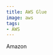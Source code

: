 ```yaml
---
title: AWS Glue
image: aws
tags:
- AWS
---
```

Amazon

[^1]: **Title:** []()<br>
**Publication:** []()<br>
**Date:** <br>
**Author(s):** []()<br>